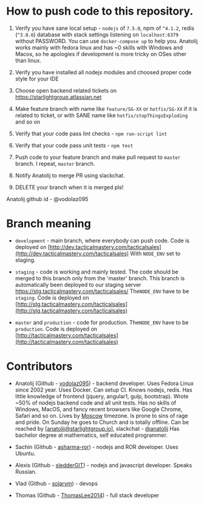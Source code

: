 How to push code to this repository.
======================
1. Verify you have sane local setup - `nodejs` of `7.5.0`, npm of `^4.1.2`, redis (`^3.0.6`) database with stack
settings listening on `localhost:6379` without PASSWORD. You can use `docker-compose up` to help you.
Anatolij works mainly with fedora linux and has ~0 skills with Windows and Macos, so he apologies if development
is more tricky on OSes other than linux.

2. Verify you have installed all nodejs modules and choosed proper code style for your IDE

3. Choose open backend related tickets on https://starlightgroup.atlassian.net

4. Make feature branch with name like `feature/SG-XX` or `hotfix/SG-XX` if it is related to ticket, or
with SANE name like `hotfix/stopThingsExploding` and so on

5. Verify that your code pass lint checks - `npm run-script lint`

6. Verify that your code pass unit tests - `npm test`

7. Push code to your feature branch and make pull request to `master` branch. I repeat, `master` branch.

8. Notify Anatolij to merge PR using slackchat.

9. DELETE your branch when it is merged pls!

Anatolij github id - @vodolaz095



Branch meaning
====================

- `development` - main branch, where everybody can push code.
Code is deployed on [http://dev.tacticalmastery.com/tacticalsales](http://dev.tacticalmastery.com/tacticalsales)
With `NODE_ENV` set to staging.

- `staging` - code is working and mainly tested. The code should be merged to this branch only from the 'master' branch.
This branch is automatically been deployed to our staging server https://stg.tacticalmastery.com/tacticalsales/
The`NODE_ENV` have to be `staging`.
Code is deployed on [http://stg.tacticalmastery.com/tacticalsales](http://stg.tacticalmastery.com/tacticalsales)

- `master` and `production` - code for production.  The`NODE_ENV` have to be `production`.
Code is deployed on [http://tacticalmastery.com/tacticalsales](http://tacticalmastery.com/tacticalsales)


Contributors
=====================

- Anatolij (Github - [vodolaz095](http://github.com/vodolaz095/)) - backend developer.
Uses Fedora Linux since 2002 year. Uses Docker. Can setup CI. Knows nodejs, redis.
Has little knowledge of frontend (jquery, angular1, gulp, bootstrap).
Wrote ~50% of nodejs backend code and all unit tests.
Has no skills of Windows, MacOS, and fancy recent browsers like Google Chrome, Safari and so on.
Lives by [Moscow](https://www.worldtimebuddy.com/?pl=1&lid=524901&h=524901) timezone.
Is prone to sins of rage and pride. On Sunday he goes to Church and is totally offline.
Can be reached by [anatolii@starlightgroup.io], slackchat - [@anatolij](https://starlightads.slack.com/messages/@anatolij/)
Has bachelor degree at mathematics, self educated programmer.

- Sachin (Github - [asharma-ror](http://github.com/asharma-ror/)) - nodejs and ROR developer. Uses Ubuntu.

- Alexis (Github - [sledderGIT](http://github.com/sledderGIT)) - nodejs and javascript developer. Speaks Russian.

- Vlad (Github - [solarvm](https://github.com/solarvm)) - devops

- Thomas (Github - [ThomasLee2014](http://github.com/ThomasLee2014)) - full stack developer
